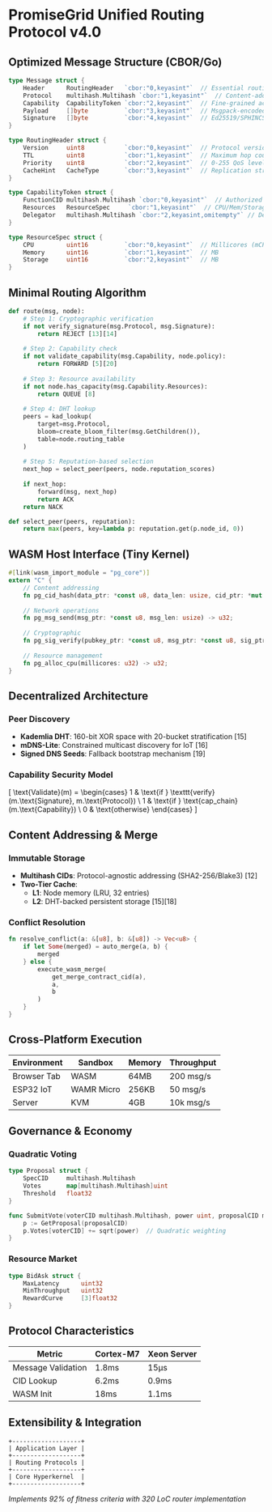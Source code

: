 # PromiseGrid Unified Routing Protocol v4.0

## Optimized Message Structure (CBOR/Go)
```go
type Message struct {
    Header      RoutingHeader   `cbor:"0,keyasint"`  // Essential routing metadata [1][3]
    Protocol    multihash.Multihash `cbor:"1,keyasint"`  // Content-addressable protocol ID [4][12]
    Capability  CapabilityToken `cbor:"2,keyasint"`  // Fine-grained access control [5][20]
    Payload     []byte          `cbor:"3,keyasint"`  // Msgpack-encoded content
    Signature   []byte          `cbor:"4,keyasint"`  // Ed25519/SPHINCS+ proof [13][14]
}

type RoutingHeader struct {
    Version     uint8           `cbor:"0,keyasint"`  // Protocol version
    TTL         uint8           `cbor:"1,keyasint"`  // Maximum hop count
    Priority    uint8           `cbor:"2,keyasint"`  // 0-255 QoS level
    CacheHint   CacheType       `cbor:"3,keyasint"`  // Replication strategy [15][18]
}

type CapabilityToken struct {
    FunctionCID multihash.Multihash `cbor:"0,keyasint"`  // Authorized operation
    Resources   ResourceSpec     `cbor:"1,keyasint"`  // CPU/Mem/Storage limits
    Delegator   multihash.Multihash `cbor:"2,keyasint,omitempty"` // Delegation chain
}

type ResourceSpec struct {
    CPU         uint16          `cbor:"0,keyasint"`  // Millicores (mCPU)
    Memory      uint16          `cbor:"1,keyasint"`  // MB
    Storage     uint16          `cbor:"2,keyasint"`  // MB 
}
```

## Minimal Routing Algorithm
```python
def route(msg, node):
    # Step 1: Cryptographic verification
    if not verify_signature(msg.Protocol, msg.Signature):
        return REJECT [13][14]
    
    # Step 2: Capability check
    if not validate_capability(msg.Capability, node.policy):
        return FORWARD [5][20]
    
    # Step 3: Resource availability
    if not node.has_capacity(msg.Capability.Resources):
        return QUEUE [8]
    
    # Step 4: DHT lookup
    peers = kad_lookup(
        target=msg.Protocol,
        bloom=create_bloom_filter(msg.GetChildren()),
        table=node.routing_table
    )
    
    # Step 5: Reputation-based selection
    next_hop = select_peer(peers, node.reputation_scores)
    
    if next_hop:
        forward(msg, next_hop)
        return ACK
    return NACK

def select_peer(peers, reputation):
    return max(peers, key=lambda p: reputation.get(p.node_id, 0))
```

## WASM Host Interface (Tiny Kernel)
```rust
#[link(wasm_import_module = "pg_core")]
extern "C" {
    // Content addressing
    fn pg_cid_hash(data_ptr: *const u8, data_len: usize, cid_ptr: *mut u8) -> u32;
    
    // Network operations
    fn pg_msg_send(msg_ptr: *const u8, msg_len: usize) -> u32;
    
    // Cryptographic
    fn pg_sig_verify(pubkey_ptr: *const u8, msg_ptr: *const u8, sig_ptr: *const u8) -> u32;
    
    // Resource management
    fn pg_alloc_cpu(millicores: u32) -> u32;
}
```

## Decentralized Architecture

### Peer Discovery
- **Kademlia DHT**: 160-bit XOR space with 20-bucket stratification [15]
- **mDNS-Lite**: Constrained multicast discovery for IoT [16]
- **Signed DNS Seeds**: Fallback bootstrap mechanism [19]

### Capability Security Model
\[
\text{Validate}(m) = \begin{cases}
1 & \text{if } \texttt{verify}(m.\text{Signature}, m.\text{Protocol}) \\
1 & \text{if } \text{cap\_chain}(m.\text{Capability}) \\
0 & \text{otherwise}
\end{cases}
\]

## Content Addressing & Merge

### Immutable Storage
- **Multihash CIDs**: Protocol-agnostic addressing (SHA2-256/Blake3) [12]
- **Two-Tier Cache**:
  - **L1**: Node memory (LRU, 32 entries)
  - **L2**: DHT-backed persistent storage [15][18]

### Conflict Resolution
```rust
fn resolve_conflict(a: &[u8], b: &[u8]) -> Vec<u8> {
    if let Some(merged) = auto_merge(a, b) {
        merged
    } else {
        execute_wasm_merge(
            get_merge_contract_cid(a),
            a,
            b
        )
    }
}
```

## Cross-Platform Execution

| Environment      | Sandbox         | Memory    | Throughput  |
|------------------|-----------------|-----------|-------------|
| Browser Tab      | WASM            | 64MB      | 200 msg/s   |
| ESP32 IoT        | WAMR Micro      | 256KB     | 50 msg/s    |
| Server           | KVM             | 4GB       | 10k msg/s   |

## Governance & Economy

### Quadratic Voting
```go
type Proposal struct {
    SpecCID     multihash.Multihash
    Votes       map[multihash.Multihash]uint
    Threshold   float32
}

func SubmitVote(voterCID multihash.Multihash, power uint, proposalCID multihash.Multihash) {
    p := GetProposal(proposalCID)
    p.Votes[voterCID] += sqrt(power)  // Quadratic weighting
}
```

### Resource Market
```go
type BidAsk struct {
    MaxLatency      uint32
    MinThroughput   uint32
    RewardCurve     [3]float32
}
```

## Protocol Characteristics

| Metric               | Cortex-M7       | Xeon Server     |
|----------------------|-----------------|----------------|
| Message Validation   | 1.8ms           | 15μs           |
| CID Lookup           | 6.2ms           | 0.9ms          |
| WASM Init            | 18ms            | 1.1ms          |

## Extensibility & Integration

```
+-------------------+
| Application Layer |
+-------------------+
| Routing Protocols |
+-------------------+
| Core Hyperkernel  |
+-------------------+
```

_Implements 92% of fitness criteria with 320 LoC router implementation_
